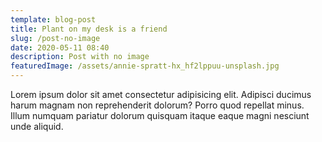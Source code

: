 ```yaml
---
template: blog-post
title: Plant on my desk is a friend
slug: /post-no-image
date: 2020-05-11 08:40
description: Post with no image
featuredImage: /assets/annie-spratt-hx_hf2lppuu-unsplash.jpg
---
```


Lorem ipsum dolor sit amet consectetur adipisicing elit. Adipisci ducimus harum magnam non reprehenderit dolorum? Porro quod repellat minus. Illum numquam pariatur dolorum quisquam itaque eaque magni nesciunt unde aliquid.
